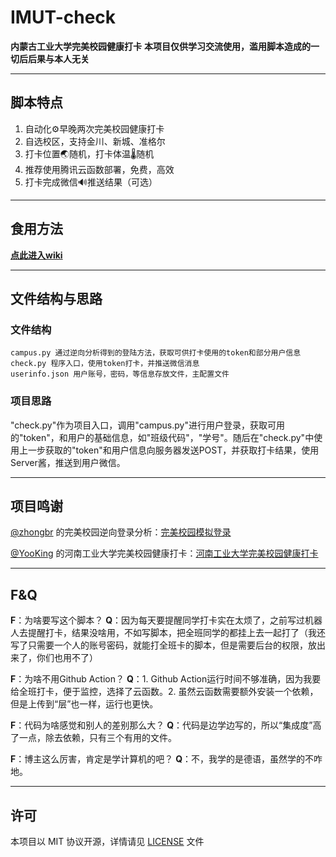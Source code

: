 # IMUT-check
**内蒙古工业大学完美校园健康打卡**
**本项目仅供学习交流使用，滥用脚本造成的一切后后果与本人无关**

------------

## 脚本特点
1. 自动化⚙早晚两次完美校园健康打卡
2. 自选校区，支持金川、新城、准格尔
3. 打卡位置🌏随机，打卡体温🌡随机
4. 推荐使用腾讯云函数部署，免费，高效
5. 打卡完成微信🔊推送结果（可选）

------------

## 食用方法
[**点此进入wiki**](https://github.com/li14300/IMUT-check/wiki "**点此进入wiki**")

------------

## 文件结构与思路
### 文件结构
    campus.py 通过逆向分析得到的登陆方法，获取可供打卡使用的token和部分用户信息
    check.py 程序入口，使用token打卡，并推送微信消息
    userinfo.json 用户账号，密码，等信息存放文件，主配置文件
### 项目思路
"check.py"作为项目入口，调用"campus.py"进行用户登录，获取可用的"token"，和用户的基础信息，如"班级代码"，"学号"。随后在"check.py"中使用上一步获取的"token"和用户信息向服务器发送POST，并获取打卡结果，使用Server酱，推送到用户微信。

------------

## 项目鸣谢
[@zhongbr](https://github.com/zhongbr "@zhongbr") 的完美校园逆向登录分析：[完美校园模拟登录](https://github.com/zhongbr/wanmei_campus "完美校园模拟登录")

[@YooKing](https://github.com/YooKing "@YooKing") 的河南工业大学完美校园健康打卡：[河南工业大学完美校园健康打卡](https://github.com/YooKing/HAUT_autoCheck "河南工业大学完美校园健康打卡")

------------

## F&Q
**F**：为啥要写这个脚本？
**Q**：因为每天要提醒同学打卡实在太烦了，之前写过机器人去提醒打卡，结果没啥用，不如写脚本，把全班同学的都挂上去一起打了（我还写了只需要一个人的账号密码，就能打全班卡的脚本，但是需要后台的权限，放出来了，你们也用不了）

**F**：为啥不用Github Action？
**Q**：1. Github Action运行时间不够准确，因为我要给全班打卡，便于监控，选择了云函数。2. 虽然云函数需要额外安装一个依赖，但是上传到“层”也一样，运行也更快。

**F**：代码为啥感觉和别人的差别那么大？
**Q**：代码是边学边写的，所以“集成度”高了一点，除去依赖，只有三个有用的文件。

**F**：博主这么厉害，肯定是学计算机的吧？
**Q**：不，我学的是德语，虽然学的不咋地。

------------

## 许可
本项目以 MIT 协议开源，详情请见 [LICENSE](https://github.com/li14300/IMUT-check/blob/main/LICENSE "LICENSE") 文件

